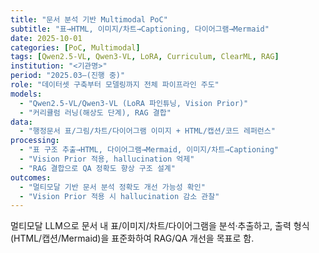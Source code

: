 ```yaml
---
title: "문서 분석 기반 Multimodal PoC"
subtitle: "표→HTML, 이미지/차트→Captioning, 다이어그램→Mermaid"
date: 2025-10-01
categories: [PoC, Multimodal]
tags: [Qwen2.5-VL, Qwen3-VL, LoRA, Curriculum, ClearML, RAG]
institution: "<기관명>"
period: "2025.03–(진행 중)"
role: "데이터셋 구축부터 모델링까지 전체 파이프라인 주도"
models:
  - "Qwen2.5-VL/Qwen3-VL (LoRA 파인튜닝, Vision Prior)"
  - "커리큘럼 러닝(해상도 단계), RAG 결합"
data:
  - "행정문서 표/그림/차트/다이어그램 이미지 + HTML/캡션/코드 레퍼런스"
processing:
  - "표 구조 추출→HTML, 다이어그램→Mermaid, 이미지/차트→Captioning"
  - "Vision Prior 적용, hallucination 억제"
  - "RAG 결합으로 QA 정확도 향상 구조 설계"
outcomes:
  - "멀티모달 기반 문서 분석 정확도 개선 가능성 확인"
  - "Vision Prior 적용 시 hallucination 감소 관찰"
---
```


멀티모달 LLM으로 문서 내 표/이미지/차트/다이어그램을 분석·추출하고, 출력 형식(HTML/캡션/Mermaid)을 표준화하여 RAG/QA 개선을 목표로 함.
